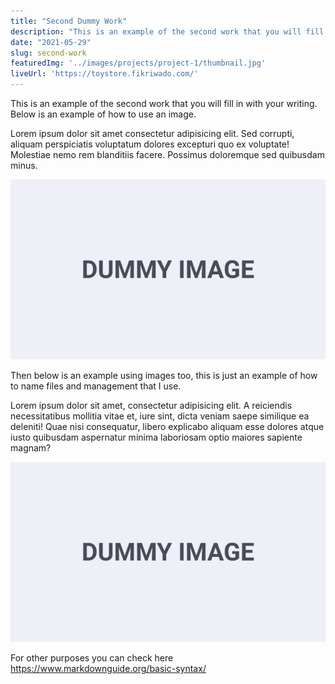 ```yaml
---
title: "Second Dummy Work"
description: "This is an example of the second work that you will fill in with your writing. Below is an example of how to use an image."
date: "2021-05-29"
slug: second-work
featuredImg: '../images/projects/project-1/thumbnail.jpg'
liveUrl: 'https://toystore.fikriwado.com/'
---
```


This is an example of the second work that you will fill in with your writing. Below is an example of how to use an image.

Lorem ipsum dolor sit amet consectetur adipisicing elit. Sed corrupti, aliquam perspiciatis voluptatum dolores excepturi quo ex voluptate! Molestiae nemo rem blanditiis facere. Possimus doloremque sed quibusdam minus.

![text alt](../images/projects/project-1/dummy-image.jpg "text hover")

Then below is an example using images too, this is just an example of how to name files and management that I use.

Lorem ipsum dolor sit amet, consectetur adipisicing elit. A reiciendis necessitatibus mollitia vitae et, iure sint, dicta veniam saepe similique ea deleniti! Quae nisi consequatur, libero explicabo aliquam esse dolores atque iusto quibusdam aspernatur minima laboriosam optio maiores sapiente magnam?

![text alt](../images/projects/project-1/dummy-image.jpg "text hover")

For other purposes you can check here https://www.markdownguide.org/basic-syntax/